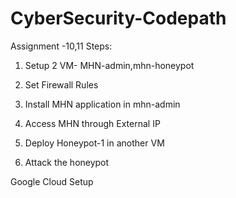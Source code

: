 # CyberSecurity-Codepath

Assignment -10,11
Steps:

1) Setup 2 VM- MHN-admin,mhn-honeypot

2) Set Firewall Rules

3) Install MHN application in mhn-admin

4) Access MHN through External IP

5) Deploy Honeypot-1 in another VM

6) Attack the honeypot

Google Cloud Setup



